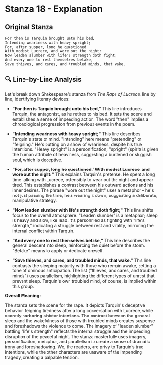 # Stanza 18 - Explanation

## Original Stanza
```
For then is Tarquin brought unto his bed,
Intending weariness with heavy spright;
For, after supper, long he questioned
With modest Lucrece, and wore out the night:
Now leaden slumber with life's strength doth fight;
And every one to rest themselves betake,
Save thieves, and cares, and troubled minds, that wake.
```

## 🔍 Line-by-Line Analysis
Let's break down Shakespeare's stanza from *The Rape of Lucrece*, line by line, identifying literary devices:

* **"For then is Tarquin brought unto his bed,"**  This line introduces Tarquin, the antagonist, as he retires to his bed.  It sets the scene and establishes a sense of impending action.  The word "then" implies a chronological progression from previous events in the poem.

* **"Intending weariness with heavy spright;"** This line describes Tarquin's state of mind.  "Intending" here means "pretending" or "feigning."  He's putting on a show of weariness, despite his true intentions.  "Heavy spright" is a personification; "spright" (spirit) is given the human attribute of heaviness, suggesting a burdened or sluggish soul, which is deceptive.

* **"For, after supper, long he questioned / With modest Lucrece, and wore out the night:"** This explains Tarquin's pretense. He spent a long time talking with Lucrece, ostensibly to wear out the night and appear tired.  This establishes a contrast between his outward actions and his inner desires. The phrase "wore out the night" uses a metaphor –  he's not just passing the time, he's wearing it down, suggesting a deliberate, manipulative strategy.

* **"Now leaden slumber with life's strength doth fight;"**  This line shifts focus to the overall atmosphere.  "Leaden slumber" is a metaphor; sleep is heavy and slow, like lead.  It's personified as fighting with "life's strength," indicating a struggle between rest and vitality, mirroring the internal conflict within Tarquin.

* **"And every one to rest themselves betake,"** This line describes the general descent into sleep, reinforcing the quiet before the storm. "Betake" means to apply or dedicate oneself.

* **"Save thieves, and cares, and troubled minds, that wake."** This line contrasts the sleeping majority with those who remain awake, setting a tone of ominous anticipation. The list ("thieves, and cares, and troubled minds") uses parallelism, highlighting the different types of unrest that prevent sleep.  Tarquin's own troubled mind, of course, is implied within this group.

**Overall Meaning:**

The stanza sets the scene for the rape. It depicts Tarquin's deceptive behavior, feigning tiredness after a long conversation with Lucrece, while secretly harboring sinister intentions. The contrast between the general sleep and the wakefulness of those with troubled minds creates suspense and foreshadows the violence to come. The imagery of "leaden slumber" battling "life's strength" reflects the internal struggle and the impending disruption of the peaceful night.  The stanza masterfully uses imagery, personification, metaphor, and parallelism to create a sense of dramatic irony and foreshadowing. We, the readers, are privy to Tarquin’s true intentions, while the other characters are unaware of the impending tragedy, creating a palpable tension.
